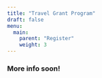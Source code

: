 ```yaml
---
title: "Travel Grant Program"
draft: false
menu:
  main:
    parent: "Register"
    weight: 3
---
```


### **More info soon!**
